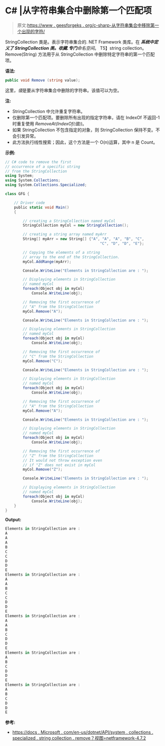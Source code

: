# C# |从字符串集合中删除第一个匹配项

> 原文:[https://www . geesforgeks . org/c-sharp-从字符串集合中移除第一个出现的字符/](https://www.geeksforgeeks.org/c-sharp-remove-the-first-occurrence-from-the-stringcollection/)

StringCollection 类是。表示字符串集合的. NET Framework 类库。在 ***系统中定义了 StringCollection 类。收藏.专门**命名空间*。
T5】string collection。Remove(String) 方法用于从 StringCollection 中删除特定字符串的第一个匹配项。

**语法:**

```cs
public void Remove (string value);

```

这里，*值*是要从字符串集合中删除的字符串。该值可以为空。

**注:**

*   StringCollection 中允许重复字符串。
*   仅删除第一个匹配项。要删除所有出现的指定字符串，请在 IndexOf 不返回-1 时重复使用 *RemoveAt(IndexOf(值))*。
*   如果 StringCollection 不包含指定的对象，则 StringCollection 保持不变。不会引发异常。
*   此方法执行线性搜索；因此，这个方法是一个 O(n)运算，其中 n 是 Count。

**示例:**

```cs
// C# code to remove the first
// occurrence of a specific string
// from the StringCollection
using System;
using System.Collections;
using System.Collections.Specialized;

class GFG {

    // Driver code
    public static void Main()
    {

        // creating a StringCollection named myCol
        StringCollection myCol = new StringCollection();

        // creating a string array named myArr
        String[] myArr = new String[] {"A", "A", "A", "B", "C",
                                           "C", "D", "D", "E"};

        // Copying the elements of a string
        // array to the end of the StringCollection.
        myCol.AddRange(myArr);

        Console.WriteLine("Elements in StringCollection are : ");

        // Displaying elements in StringCollection
        // named myCol
        foreach(Object obj in myCol)
            Console.WriteLine(obj);

        // Removing the first occurrence of
        // "A" from the StringCollection
        myCol.Remove("A");

        Console.WriteLine("Elements in StringCollection are : ");

        // Displaying elements in StringCollection
        // named myCol
        foreach(Object obj in myCol)
            Console.WriteLine(obj);

        // Removing the first occurrence of
        // "C" from the StringCollection
        myCol.Remove("C");

        Console.WriteLine("Elements in StringCollection are : ");

        // Displaying elements in StringCollection
        // named myCol
        foreach(Object obj in myCol)
            Console.WriteLine(obj);

        // Removing the first occurrence of
        // "A" from the StringCollection
        myCol.Remove("A");

        Console.WriteLine("Elements in StringCollection are : ");

        // Displaying elements in StringCollection
        // named myCol
        foreach(Object obj in myCol)
            Console.WriteLine(obj);

        // Removing the first occurrence of
        // "Z" from the StringCollection
        // It would not throw exception even
        // if "Z" does not exist in myCol
        myCol.Remove("Z");

        Console.WriteLine("Elements in StringCollection are : ");

        // Displaying elements in StringCollection
        // named myCol
        foreach(Object obj in myCol)
            Console.WriteLine(obj);
    }
}
```

**Output:**

```cs
Elements in StringCollection are : 
A
A
A
B
C
C
D
D
E
Elements in StringCollection are : 
A
A
B
C
C
D
D
E
Elements in StringCollection are : 
A
A
B
C
D
D
E
Elements in StringCollection are : 
A
B
C
D
D
E
Elements in StringCollection are : 
A
B
C
D
D
E

```

**参考:**

*   [https://docs . Microsoft . com/en-us/dotnet/API/system . collections . specialized . string collection . remove？视图=netframework-4.7.2](https://docs.microsoft.com/en-us/dotnet/api/system.collections.specialized.stringcollection.remove?view=netframework-4.7.2)